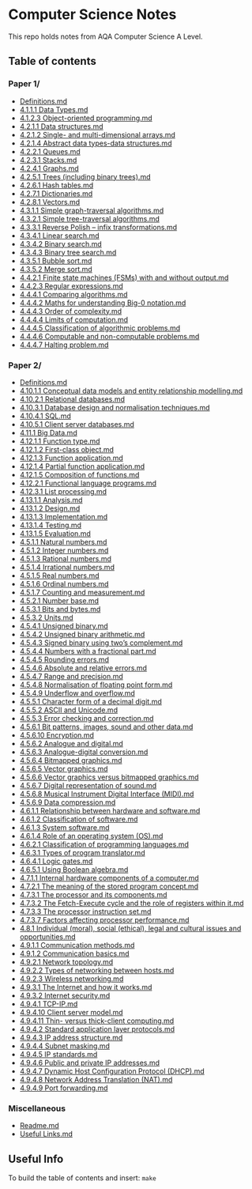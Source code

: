 # Computer Science Notes
This repo holds notes from AQA Computer Science A Level.
## Table of contents
<!--TABLE-->

### Paper 1/
* [Definitions.md](Paper%201/Definitions.md)
* [4.1.1.1 Data Types.md](Paper%201/4.1%20Fundamentals%20of%20Programming/4.1.1%20Programming/4.1.1.1%20Data%20Types.md)
* [4.1.2.3 Object-oriented programming.md](Paper%201/4.1%20Fundamentals%20of%20Programming/4.1.2%20Programming%20paradigms/4.1.2.3%20Object-oriented%20programming.md)
* [4.2.1.1 Data structures.md](Paper%201/4.2%20Fundamentals%20of%20data%20structures/4.2.1%20Data%20structures%20and%20abstract%20data%20types/4.2.1.1%20Data%20structures.md)
* [4.2.1.2 Single- and multi-dimensional arrays.md](Paper%201/4.2%20Fundamentals%20of%20data%20structures/4.2.1%20Data%20structures%20and%20abstract%20data%20types/4.2.1.2%20Single-%20and%20multi-dimensional%20arrays.md)
* [4.2.1.4 Abstract data types-data structures.md](Paper%201/4.2%20Fundamentals%20of%20data%20structures/4.2.1%20Data%20structures%20and%20abstract%20data%20types/4.2.1.4%20Abstract%20data%20types-data%20structures.md)
* [4.2.2.1 Queues.md](Paper%201/4.2%20Fundamentals%20of%20data%20structures/4.2.2%20Queues/4.2.2.1%20Queues.md)
* [4.2.3.1 Stacks.md](Paper%201/4.2%20Fundamentals%20of%20data%20structures/4.2.3%20Stacks/4.2.3.1%20Stacks.md)
* [4.2.4.1 Graphs.md](Paper%201/4.2%20Fundamentals%20of%20data%20structures/4.2.4%20Graphs/4.2.4.1%20Graphs.md)
* [4.2.5.1 Trees (including binary trees).md](Paper%201/4.2%20Fundamentals%20of%20data%20structures/4.2.5%20Trees/4.2.5.1%20Trees%20(including%20binary%20trees).md)
* [4.2.6.1 Hash tables.md](Paper%201/4.2%20Fundamentals%20of%20data%20structures/4.2.6%20Hash%20tables/4.2.6.1%20Hash%20tables.md)
* [4.2.7.1 Dictionaries.md](Paper%201/4.2%20Fundamentals%20of%20data%20structures/4.2.7%20Dictionaries/4.2.7.1%20Dictionaries.md)
* [4.2.8.1 Vectors.md](Paper%201/4.2%20Fundamentals%20of%20data%20structures/4.2.8%20Vectors/4.2.8.1%20Vectors.md)
* [4.3.1.1 Simple graph-traversal algorithms.md](Paper%201/4.3%20Fundamentals%20of%20algorithms/4.3.1%20Graph-traversal/4.3.1.1%20Simple%20graph-traversal%20algorithms.md)
* [4.3.2.1 Simple tree-traversal algorithms.md](Paper%201/4.3%20Fundamentals%20of%20algorithms/4.3.2%20Tree-traversal/4.3.2.1%20Simple%20tree-traversal%20algorithms.md)
* [4.3.3.1 Reverse Polish – infix transformations.md](Paper%201/4.3%20Fundamentals%20of%20algorithms/4.3.3%20Reverse%20Polish/4.3.3.1%20Reverse%20Polish%20–%20infix%20transformations.md)
* [4.3.4.1 Linear search.md](Paper%201/4.3%20Fundamentals%20of%20algorithms/4.3.4%20Searching%20algorithms/4.3.4.1%20Linear%20search.md)
* [4.3.4.2 Binary search.md](Paper%201/4.3%20Fundamentals%20of%20algorithms/4.3.4%20Searching%20algorithms/4.3.4.2%20Binary%20search.md)
* [4.3.4.3 Binary tree search.md](Paper%201/4.3%20Fundamentals%20of%20algorithms/4.3.4%20Searching%20algorithms/4.3.4.3%20Binary%20tree%20search.md)
* [4.3.5.1 Bubble sort.md](Paper%201/4.3%20Fundamentals%20of%20algorithms/4.3.5%20Sorting%20algorithms/4.3.5.1%20Bubble%20sort.md)
* [4.3.5.2 Merge sort.md](Paper%201/4.3%20Fundamentals%20of%20algorithms/4.3.5%20Sorting%20algorithms/4.3.5.2%20Merge%20sort.md)
* [4.4.2.1 Finite state machines (FSMs) with and without output.md](Paper%201/4.4%20Theory%20of%20computation/4.4.2%20Regular%20languages/4.4.2.1%20Finite%20state%20machines%20(FSMs)%20with%20and%20without%20output.md)
* [4.4.2.3 Regular expressions.md](Paper%201/4.4%20Theory%20of%20computation/4.4.2%20Regular%20languages/4.4.2.3%20Regular%20expressions.md)
* [4.4.4.1 Comparing algorithms.md](Paper%201/4.4%20Theory%20of%20computation/4.4.4%20Classification%20of%20algorithms/4.4.4.1%20Comparing%20algorithms.md)
* [4.4.4.2 Maths for understanding Big-0 notation.md](Paper%201/4.4%20Theory%20of%20computation/4.4.4%20Classification%20of%20algorithms/4.4.4.2%20Maths%20for%20understanding%20Big-0%20notation.md)
* [4.4.4.3 Order of complexity.md](Paper%201/4.4%20Theory%20of%20computation/4.4.4%20Classification%20of%20algorithms/4.4.4.3%20Order%20of%20complexity.md)
* [4.4.4.4 Limits of computation.md](Paper%201/4.4%20Theory%20of%20computation/4.4.4%20Classification%20of%20algorithms/4.4.4.4%20Limits%20of%20computation.md)
* [4.4.4.5 Classification of algorithmic problems.md](Paper%201/4.4%20Theory%20of%20computation/4.4.4%20Classification%20of%20algorithms/4.4.4.5%20Classification%20of%20algorithmic%20problems.md)
* [4.4.4.6 Computable and non-computable problems.md](Paper%201/4.4%20Theory%20of%20computation/4.4.4%20Classification%20of%20algorithms/4.4.4.6%20Computable%20and%20non-computable%20problems.md)
* [4.4.4.7 Halting problem.md](Paper%201/4.4%20Theory%20of%20computation/4.4.4%20Classification%20of%20algorithms/4.4.4.7%20Halting%20problem.md)

### Paper 2/
* [Definitions.md](Paper%202/Definitions.md)
* [4.10.1.1 Conceptual data models and entity relationship modelling.md](Paper%202/4.10%20Fundamentals%20of%20databases/4.10.1%20Conceptual%20data%20models%20and%20entity%20relationship%20modelling/4.10.1.1%20Conceptual%20data%20models%20and%20entity%20relationship%20modelling.md)
* [4.10.2.1 Relational databases.md](Paper%202/4.10%20Fundamentals%20of%20databases/4.10.2%20Relational%20databases/4.10.2.1%20Relational%20databases.md)
* [4.10.3.1 Database design and normalisation techniques.md](Paper%202/4.10%20Fundamentals%20of%20databases/4.10.3%20Database%20design%20and%20normalisation%20techniques/4.10.3.1%20Database%20design%20and%20normalisation%20techniques.md)
* [4.10.4.1 SQL.md](Paper%202/4.10%20Fundamentals%20of%20databases/4.10.4%20Structured%20Query%20Language%20(SQL)/4.10.4.1%20SQL.md)
* [4.10.5.1 Client server databases.md](Paper%202/4.10%20Fundamentals%20of%20databases/4.10.5%20Client%20server%20databases/4.10.5.1%20Client%20server%20databases.md)
* [4.11.1 Big Data.md](Paper%202/4.11%20Big%20Data/4.11.1%20Big%20Data.md)
* [4.12.1.1 Function type.md](Paper%202/4.12%20Fundamentals%20of%20functional%20programming/4.12.1%20Functional%20programming%20paradigm/4.12.1.1%20Function%20type.md)
* [4.12.1.2 First-class object.md](Paper%202/4.12%20Fundamentals%20of%20functional%20programming/4.12.1%20Functional%20programming%20paradigm/4.12.1.2%20First-class%20object.md)
* [4.12.1.3 Function application.md](Paper%202/4.12%20Fundamentals%20of%20functional%20programming/4.12.1%20Functional%20programming%20paradigm/4.12.1.3%20Function%20application.md)
* [4.12.1.4 Partial function application.md](Paper%202/4.12%20Fundamentals%20of%20functional%20programming/4.12.1%20Functional%20programming%20paradigm/4.12.1.4%20Partial%20function%20application.md)
* [4.12.1.5 Composition of functions.md](Paper%202/4.12%20Fundamentals%20of%20functional%20programming/4.12.1%20Functional%20programming%20paradigm/4.12.1.5%20Composition%20of%20functions.md)
* [4.12.2.1 Functional language programs.md](Paper%202/4.12%20Fundamentals%20of%20functional%20programming/4.12.2%20Writing%20functional%20programs/4.12.2.1%20Functional%20language%20programs.md)
* [4.12.3.1 List processing.md](Paper%202/4.12%20Fundamentals%20of%20functional%20programming/4.12.3%20Lists%20in%20functional%20programming/4.12.3.1%20List%20processing.md)
* [4.13.1.1 Analysis.md](Paper%202/4.13%20Systematic%20approach%20to%20problem%20solving/4.13.1%20Aspects%20of%20software%20development/4.13.1.1%20Analysis.md)
* [4.13.1.2 Design.md](Paper%202/4.13%20Systematic%20approach%20to%20problem%20solving/4.13.1%20Aspects%20of%20software%20development/4.13.1.2%20Design.md)
* [4.13.1.3 Implementation.md](Paper%202/4.13%20Systematic%20approach%20to%20problem%20solving/4.13.1%20Aspects%20of%20software%20development/4.13.1.3%20Implementation.md)
* [4.13.1.4 Testing.md](Paper%202/4.13%20Systematic%20approach%20to%20problem%20solving/4.13.1%20Aspects%20of%20software%20development/4.13.1.4%20Testing.md)
* [4.13.1.5 Evaluation.md](Paper%202/4.13%20Systematic%20approach%20to%20problem%20solving/4.13.1%20Aspects%20of%20software%20development/4.13.1.5%20Evaluation.md)
* [4.5.1.1 Natural numbers.md](Paper%202/4.5%20Fundamentals%20of%20data%20representation/4.5.1%20Number%20systems/4.5.1.1%20Natural%20numbers.md)
* [4.5.1.2 Integer numbers.md](Paper%202/4.5%20Fundamentals%20of%20data%20representation/4.5.1%20Number%20systems/4.5.1.2%20Integer%20numbers.md)
* [4.5.1.3 Rational numbers.md](Paper%202/4.5%20Fundamentals%20of%20data%20representation/4.5.1%20Number%20systems/4.5.1.3%20Rational%20numbers.md)
* [4.5.1.4 Irrational numbers.md](Paper%202/4.5%20Fundamentals%20of%20data%20representation/4.5.1%20Number%20systems/4.5.1.4%20Irrational%20numbers.md)
* [4.5.1.5 Real numbers.md](Paper%202/4.5%20Fundamentals%20of%20data%20representation/4.5.1%20Number%20systems/4.5.1.5%20Real%20numbers.md)
* [4.5.1.6 Ordinal numbers.md](Paper%202/4.5%20Fundamentals%20of%20data%20representation/4.5.1%20Number%20systems/4.5.1.6%20Ordinal%20numbers.md)
* [4.5.1.7 Counting and measurement.md](Paper%202/4.5%20Fundamentals%20of%20data%20representation/4.5.1%20Number%20systems/4.5.1.7%20Counting%20and%20measurement.md)
* [4.5.2.1 Number base.md](Paper%202/4.5%20Fundamentals%20of%20data%20representation/4.5.2%20Number%20bases/4.5.2.1%20Number%20base.md)
* [4.5.3.1 Bits and bytes.md](Paper%202/4.5%20Fundamentals%20of%20data%20representation/4.5.3%20Units%20of%20information/4.5.3.1%20Bits%20and%20bytes.md)
* [4.5.3.2 Units.md](Paper%202/4.5%20Fundamentals%20of%20data%20representation/4.5.3%20Units%20of%20information/4.5.3.2%20Units.md)
* [4.5.4.1 Unsigned binary.md](Paper%202/4.5%20Fundamentals%20of%20data%20representation/4.5.4%20Binary%20number%20system/4.5.4.1%20Unsigned%20binary.md)
* [4.5.4.2 Unsigned binary arithmetic.md](Paper%202/4.5%20Fundamentals%20of%20data%20representation/4.5.4%20Binary%20number%20system/4.5.4.2%20Unsigned%20binary%20arithmetic.md)
* [4.5.4.3 Signed binary using two’s complement.md](Paper%202/4.5%20Fundamentals%20of%20data%20representation/4.5.4%20Binary%20number%20system/4.5.4.3%20Signed%20binary%20using%20two’s%20complement.md)
* [4.5.4.4 Numbers with a fractional part.md](Paper%202/4.5%20Fundamentals%20of%20data%20representation/4.5.4%20Binary%20number%20system/4.5.4.4%20Numbers%20with%20a%20fractional%20part.md)
* [4.5.4.5 Rounding errors.md](Paper%202/4.5%20Fundamentals%20of%20data%20representation/4.5.4%20Binary%20number%20system/4.5.4.5%20Rounding%20errors.md)
* [4.5.4.6 Absolute and relative errors.md](Paper%202/4.5%20Fundamentals%20of%20data%20representation/4.5.4%20Binary%20number%20system/4.5.4.6%20Absolute%20and%20relative%20errors.md)
* [4.5.4.7 Range and precision.md](Paper%202/4.5%20Fundamentals%20of%20data%20representation/4.5.4%20Binary%20number%20system/4.5.4.7%20Range%20and%20precision.md)
* [4.5.4.8 Normalisation of floating point form.md](Paper%202/4.5%20Fundamentals%20of%20data%20representation/4.5.4%20Binary%20number%20system/4.5.4.8%20Normalisation%20of%20floating%20point%20form.md)
* [4.5.4.9 Underflow and overflow.md](Paper%202/4.5%20Fundamentals%20of%20data%20representation/4.5.4%20Binary%20number%20system/4.5.4.9%20Underflow%20and%20overflow.md)
* [4.5.5.1 Character form of a decimal digit.md](Paper%202/4.5%20Fundamentals%20of%20data%20representation/4.5.5%20Information%20coding%20systems/4.5.5.1%20Character%20form%20of%20a%20decimal%20digit.md)
* [4.5.5.2 ASCII and Unicode.md](Paper%202/4.5%20Fundamentals%20of%20data%20representation/4.5.5%20Information%20coding%20systems/4.5.5.2%20ASCII%20and%20Unicode.md)
* [4.5.5.3 Error checking and correction.md](Paper%202/4.5%20Fundamentals%20of%20data%20representation/4.5.5%20Information%20coding%20systems/4.5.5.3%20Error%20checking%20and%20correction.md)
* [4.5.6.1 Bit patterns, images, sound and other data.md](Paper%202/4.5%20Fundamentals%20of%20data%20representation/4.5.6%20Representing%20images,%20sound%20and%20other%20data/4.5.6.1%20Bit%20patterns,%20images,%20sound%20and%20other%20data.md)
* [4.5.6.10 Encryption.md](Paper%202/4.5%20Fundamentals%20of%20data%20representation/4.5.6%20Representing%20images,%20sound%20and%20other%20data/4.5.6.10%20Encryption.md)
* [4.5.6.2 Analogue and digital.md](Paper%202/4.5%20Fundamentals%20of%20data%20representation/4.5.6%20Representing%20images,%20sound%20and%20other%20data/4.5.6.2%20Analogue%20and%20digital.md)
* [4.5.6.3 Analogue-digital conversion.md](Paper%202/4.5%20Fundamentals%20of%20data%20representation/4.5.6%20Representing%20images,%20sound%20and%20other%20data/4.5.6.3%20Analogue-digital%20conversion.md)
* [4.5.6.4 Bitmapped graphics.md](Paper%202/4.5%20Fundamentals%20of%20data%20representation/4.5.6%20Representing%20images,%20sound%20and%20other%20data/4.5.6.4%20Bitmapped%20graphics.md)
* [4.5.6.5 Vector graphics.md](Paper%202/4.5%20Fundamentals%20of%20data%20representation/4.5.6%20Representing%20images,%20sound%20and%20other%20data/4.5.6.5%20Vector%20graphics.md)
* [4.5.6.6 Vector graphics versus bitmapped graphics.md](Paper%202/4.5%20Fundamentals%20of%20data%20representation/4.5.6%20Representing%20images,%20sound%20and%20other%20data/4.5.6.6%20Vector%20graphics%20versus%20bitmapped%20graphics.md)
* [4.5.6.7 Digital representation of sound.md](Paper%202/4.5%20Fundamentals%20of%20data%20representation/4.5.6%20Representing%20images,%20sound%20and%20other%20data/4.5.6.7%20Digital%20representation%20of%20sound.md)
* [4.5.6.8 Musical Instrument Digital Interface (MIDI).md](Paper%202/4.5%20Fundamentals%20of%20data%20representation/4.5.6%20Representing%20images,%20sound%20and%20other%20data/4.5.6.8%20Musical%20Instrument%20Digital%20Interface%20(MIDI).md)
* [4.5.6.9 Data compression.md](Paper%202/4.5%20Fundamentals%20of%20data%20representation/4.5.6%20Representing%20images,%20sound%20and%20other%20data/4.5.6.9%20Data%20compression.md)
* [4.6.1.1 Relationship between hardware and software.md](Paper%202/4.6%20Fundamentals%20of%20computer%20systems/4.6.1%20Hardware%20and%20software/4.6.1.1%20Relationship%20between%20hardware%20and%20software.md)
* [4.6.1.2 Classification of software.md](Paper%202/4.6%20Fundamentals%20of%20computer%20systems/4.6.1%20Hardware%20and%20software/4.6.1.2%20Classification%20of%20software.md)
* [4.6.1.3 System software.md](Paper%202/4.6%20Fundamentals%20of%20computer%20systems/4.6.1%20Hardware%20and%20software/4.6.1.3%20System%20software.md)
* [4.6.1.4 Role of an operating system (OS).md](Paper%202/4.6%20Fundamentals%20of%20computer%20systems/4.6.1%20Hardware%20and%20software/4.6.1.4%20Role%20of%20an%20operating%20system%20(OS).md)
* [4.6.2.1 Classification of programming languages.md](Paper%202/4.6%20Fundamentals%20of%20computer%20systems/4.6.2%20Classification%20of%20programming%20languages/4.6.2.1%20Classification%20of%20programming%20languages.md)
* [4.6.3.1 Types of program translator.md](Paper%202/4.6%20Fundamentals%20of%20computer%20systems/4.6.3%20Types%20of%20program%20translator/4.6.3.1%20Types%20of%20program%20translator.md)
* [4.6.4.1 Logic gates.md](Paper%202/4.6%20Fundamentals%20of%20computer%20systems/4.6.4%20Logic%20gates/4.6.4.1%20Logic%20gates.md)
* [4.6.5.1 Using Boolean algebra.md](Paper%202/4.6%20Fundamentals%20of%20computer%20systems/4.6.5%20Boolean%20algebra/4.6.5.1%20Using%20Boolean%20algebra.md)
* [4.7.1.1 Internal hardware components of a computer.md](Paper%202/4.7%20Fundamentals%20of%20computer%20organisation%20and%20architecture/4.7.1%20Internal%20hardware%20components%20of%20a%20computer/4.7.1.1%20Internal%20hardware%20components%20of%20a%20computer.md)
* [4.7.2.1 The meaning of the stored program concept.md](Paper%202/4.7%20Fundamentals%20of%20computer%20organisation%20and%20architecture/4.7.2%20The%20stored%20program%20concept/4.7.2.1%20The%20meaning%20of%20the%20stored%20program%20concept.md)
* [4.7.3.1 The processor and its components.md](Paper%202/4.7%20Fundamentals%20of%20computer%20organisation%20and%20architecture/4.7.3%20Structure%20and%20role%20of%20the%20processor%20and%20its%20components/4.7.3.1%20The%20processor%20and%20its%20components.md)
* [4.7.3.2 The Fetch-Execute cycle and the role of registers within it.md](Paper%202/4.7%20Fundamentals%20of%20computer%20organisation%20and%20architecture/4.7.3%20Structure%20and%20role%20of%20the%20processor%20and%20its%20components/4.7.3.2%20The%20Fetch-Execute%20cycle%20and%20the%20role%20of%20registers%20within%20it.md)
* [4.7.3.3 The processor instruction set.md](Paper%202/4.7%20Fundamentals%20of%20computer%20organisation%20and%20architecture/4.7.3%20Structure%20and%20role%20of%20the%20processor%20and%20its%20components/4.7.3.3%20The%20processor%20instruction%20set.md)
* [4.7.3.7 Factors affecting processor performance.md](Paper%202/4.7%20Fundamentals%20of%20computer%20organisation%20and%20architecture/4.7.3%20Structure%20and%20role%20of%20the%20processor%20and%20its%20components/4.7.3.7%20Factors%20affecting%20processor%20performance.md)
* [4.8.1 Individual (moral), social (ethical), legal and cultural issues and opportunities.md](Paper%202/4.8%20Consequences%20of%20uses%20of%20computing/4.8.1%20Individual%20(moral),%20social%20(ethical),%20legal%20and%20cultural%20issues%20and%20opportunities.md)
* [4.9.1.1 Communication methods.md](Paper%202/4.9%20Fundamentals%20of%20communication%20and%20networking/4.9.1%20Communication/4.9.1.1%20Communication%20methods.md)
* [4.9.1.2 Communication basics.md](Paper%202/4.9%20Fundamentals%20of%20communication%20and%20networking/4.9.1%20Communication/4.9.1.2%20Communication%20basics.md)
* [4.9.2.1 Network topology.md](Paper%202/4.9%20Fundamentals%20of%20communication%20and%20networking/4.9.2%20Networking/4.9.2.1%20Network%20topology.md)
* [4.9.2.2 Types of networking between hosts.md](Paper%202/4.9%20Fundamentals%20of%20communication%20and%20networking/4.9.2%20Networking/4.9.2.2%20Types%20of%20networking%20between%20hosts.md)
* [4.9.2.3 Wireless networking.md](Paper%202/4.9%20Fundamentals%20of%20communication%20and%20networking/4.9.2%20Networking/4.9.2.3%20Wireless%20networking.md)
* [4.9.3.1 The Internet and how it works.md](Paper%202/4.9%20Fundamentals%20of%20communication%20and%20networking/4.9.3%20The%20Internet/4.9.3.1%20The%20Internet%20and%20how%20it%20works.md)
* [4.9.3.2 Internet security.md](Paper%202/4.9%20Fundamentals%20of%20communication%20and%20networking/4.9.3%20The%20Internet/4.9.3.2%20Internet%20security.md)
* [4.9.4.1 TCP-IP.md](Paper%202/4.9%20Fundamentals%20of%20communication%20and%20networking/4.9.4%20The%20Transmission%20Control%20Protocol-Internet%20Protocol%20(TCP-IP)%20protocol/4.9.4.1%20TCP-IP.md)
* [4.9.4.10 Client server model.md](Paper%202/4.9%20Fundamentals%20of%20communication%20and%20networking/4.9.4%20The%20Transmission%20Control%20Protocol-Internet%20Protocol%20(TCP-IP)%20protocol/4.9.4.10%20Client%20server%20model.md)
* [4.9.4.11 Thin- versus thick-client computing.md](Paper%202/4.9%20Fundamentals%20of%20communication%20and%20networking/4.9.4%20The%20Transmission%20Control%20Protocol-Internet%20Protocol%20(TCP-IP)%20protocol/4.9.4.11%20Thin-%20versus%20thick-client%20computing.md)
* [4.9.4.2 Standard application layer protocols.md](Paper%202/4.9%20Fundamentals%20of%20communication%20and%20networking/4.9.4%20The%20Transmission%20Control%20Protocol-Internet%20Protocol%20(TCP-IP)%20protocol/4.9.4.2%20Standard%20application%20layer%20protocols.md)
* [4.9.4.3 IP address structure.md](Paper%202/4.9%20Fundamentals%20of%20communication%20and%20networking/4.9.4%20The%20Transmission%20Control%20Protocol-Internet%20Protocol%20(TCP-IP)%20protocol/4.9.4.3%20IP%20address%20structure.md)
* [4.9.4.4 Subnet masking.md](Paper%202/4.9%20Fundamentals%20of%20communication%20and%20networking/4.9.4%20The%20Transmission%20Control%20Protocol-Internet%20Protocol%20(TCP-IP)%20protocol/4.9.4.4%20Subnet%20masking.md)
* [4.9.4.5 IP standards.md](Paper%202/4.9%20Fundamentals%20of%20communication%20and%20networking/4.9.4%20The%20Transmission%20Control%20Protocol-Internet%20Protocol%20(TCP-IP)%20protocol/4.9.4.5%20IP%20standards.md)
* [4.9.4.6 Public and private IP addresses.md](Paper%202/4.9%20Fundamentals%20of%20communication%20and%20networking/4.9.4%20The%20Transmission%20Control%20Protocol-Internet%20Protocol%20(TCP-IP)%20protocol/4.9.4.6%20Public%20and%20private%20IP%20addresses.md)
* [4.9.4.7 Dynamic Host Configuration Protocol (DHCP).md](Paper%202/4.9%20Fundamentals%20of%20communication%20and%20networking/4.9.4%20The%20Transmission%20Control%20Protocol-Internet%20Protocol%20(TCP-IP)%20protocol/4.9.4.7%20Dynamic%20Host%20Configuration%20Protocol%20(DHCP).md)
* [4.9.4.8 Network Address Translation (NAT).md](Paper%202/4.9%20Fundamentals%20of%20communication%20and%20networking/4.9.4%20The%20Transmission%20Control%20Protocol-Internet%20Protocol%20(TCP-IP)%20protocol/4.9.4.8%20Network%20Address%20Translation%20(NAT).md)
* [4.9.4.9 Port forwarding.md](Paper%202/4.9%20Fundamentals%20of%20communication%20and%20networking/4.9.4%20The%20Transmission%20Control%20Protocol-Internet%20Protocol%20(TCP-IP)%20protocol/4.9.4.9%20Port%20forwarding.md)

### Miscellaneous
* [Readme.md](Readme.md)
* [Useful Links.md](Useful%20Links.md)
<!--/TABLE-->

## Useful Info
To build the table of contents and insert: `make`
